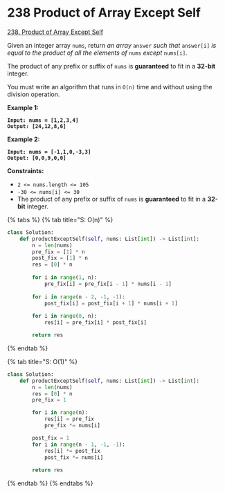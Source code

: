 # 238 Product of Array Except Self

[238. Product of Array Except Self](https://leetcode.com/problems/product-of-array-except-self/)

Given an integer array `nums`, return _an array_ `answer` _such that_ `answer[i]` _is equal to the product of all the elements of_ `nums` _except_ `nums[i]`.

The product of any prefix or suffix of `nums` is **guaranteed** to fit in a **32-bit** integer.

You must write an algorithm that runs in `O(n)` time and without using the division operation.

&#x20;

**Example 1:**

<pre><code><strong>Input: nums = [1,2,3,4]
</strong><strong>Output: [24,12,8,6]
</strong></code></pre>

**Example 2:**

<pre><code><strong>Input: nums = [-1,1,0,-3,3]
</strong><strong>Output: [0,0,9,0,0]
</strong></code></pre>

&#x20;

**Constraints:**

* `2 <= nums.length <= 105`
* `-30 <= nums[i] <= 30`
* The product of any prefix or suffix of `nums` is **guaranteed** to fit in a **32-bit** integer.

{% tabs %}
{% tab title="S: O(n)" %}
```python
class Solution:
    def productExceptSelf(self, nums: List[int]) -> List[int]:
        n = len(nums)
        pre_fix = [1] * n
        post_fix = [1] * n
        res = [0] * n
        
        for i in range(1, n):
            pre_fix[i] = pre_fix[i - 1] * nums[i - 1]
        
        for i in range(n - 2, -1, -1):
            post_fix[i] = post_fix[i + 1] * nums[i + 1]
            
        for i in range(0, n):
            res[i] = pre_fix[i] * post_fix[i]

        return res
```
{% endtab %}

{% tab title="S: O(1)" %}
```python
class Solution:
    def productExceptSelf(self, nums: List[int]) -> List[int]:
        n = len(nums)
        res = [0] * n
        pre_fix = 1

        for i in range(n):
            res[i] = pre_fix
            pre_fix *= nums[i] 

        post_fix = 1
        for i in range(n - 1, -1, -1):
            res[i] *= post_fix
            post_fix *= nums[i] 
        
        return res
```
{% endtab %}
{% endtabs %}
